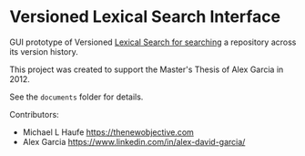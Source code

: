 # Versioned Lexical Search Interface

GUI prototype of Versioned [Lexical Search for searching](https://github.com/thenewobjective/versioned-lexical-search) a repository across its version history.

This project was created to support the Master's Thesis of Alex Garcia in 2012.

See the `documents` folder for details.

Contributors:

* Michael L Haufe <https://thenewobjective.com>
* Alex Garcia <https://www.linkedin.com/in/alex-david-garcia/>
